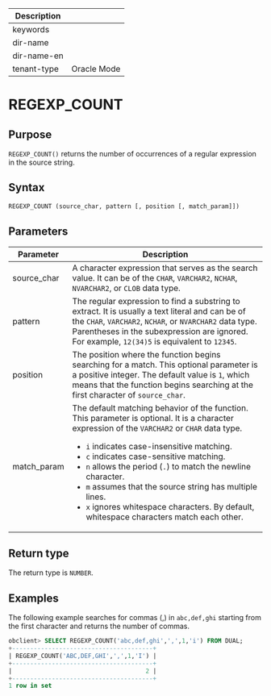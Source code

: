 | Description   |                 |
|---------------|-----------------|
| keywords      |                 |
| dir-name      |                 |
| dir-name-en   |                 |
| tenant-type   | Oracle Mode     |

# REGEXP_COUNT

## Purpose

`REGEXP_COUNT()` returns the number of occurrences of a regular expression in the source string.

## Syntax

```sql
REGEXP_COUNT (source_char, pattern [, position [, match_param]])
```

## Parameters

| Parameter | Description |
|-------------|---------------------------------------------------------------------------------------------------------------------------------------------------------------------------------------------------------------------------------------------------------------------------------------------------------------------------------------------------------------------------------|
| source_char | A character expression that serves as the search value. It can be of the `CHAR`, `VARCHAR2`, `NCHAR`, `NVARCHAR2`, or `CLOB` data type.  |
| pattern | The regular expression to find a substring to extract. It is usually a text literal and can be of the `CHAR`, `VARCHAR2`, `NCHAR`, or `NVARCHAR2` data type.  Parentheses in the subexpression are ignored. For example, `12(34)5` is equivalent to `12345`.  |
| position | The position where the function begins searching for a match. This optional parameter is a positive integer. The default value is `1`, which means that the function begins searching at the first character of `source_char`.  |
| match_param | The default matching behavior of the function. This parameter is optional. It is a character expression of the `VARCHAR2` or `CHAR` data type.  <ul><li> `i` indicates case-insensitive matching.   </li> <li> `c` indicates case-sensitive matching.    </li> <li> `n` allows the period (`.`) to match the newline character.    </li> <li> `m` assumes that the source string has multiple lines.     </li> <li> `x` ignores whitespace characters. By default, whitespace characters match each other. </li></ul> |

## Return type

The return type is `NUMBER`.

## Examples

The following example searches for commas (,) in `abc,def,ghi` starting from the first character and returns the number of commas.

```sql
obclient> SELECT REGEXP_COUNT('abc,def,ghi',',',1,'i') FROM DUAL;
+---------------------------------------+
| REGEXP_COUNT('ABC,DEF,GHI',',',1,'I') |
+---------------------------------------+
|                                     2 |
+---------------------------------------+
1 row in set
```
